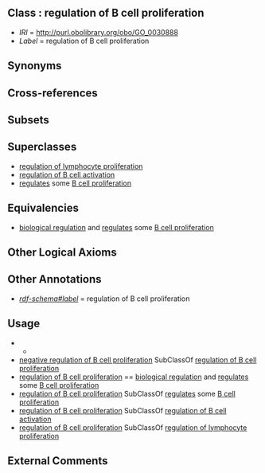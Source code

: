 
## Class : regulation of B cell proliferation

 * *IRI* = http://purl.obolibrary.org/obo/GO_0030888
 * *Label* = regulation of B cell proliferation

## Synonyms


## Cross-references


## Subsets


## Superclasses

 * [regulation of lymphocyte proliferation](../../GO/70/GO_0050670.md)
 * [regulation of B cell activation](../../GO/64/GO_0050864.md)
 * [regulates](../../RO/11/RO_0002211.md) some [B cell proliferation](../../GO/00/GO_0042100.md)

## Equivalencies

 * [biological regulation](../../GO/07/GO_0065007.md) and [regulates](../../RO/11/RO_0002211.md) some [B cell proliferation](../../GO/00/GO_0042100.md)

## Other Logical Axioms


## Other Annotations

 * *[rdf-schema#label](../../el/rdf-schema#label.md)* = regulation of B cell proliferation

## Usage

 * -
 * [negative regulation of B cell proliferation](../../GO/89/GO_0030889.md) SubClassOf [regulation of B cell proliferation](../../GO/88/GO_0030888.md)
 * [regulation of B cell proliferation](../../GO/88/GO_0030888.md) == [biological regulation](../../GO/07/GO_0065007.md) and [regulates](../../RO/11/RO_0002211.md) some [B cell proliferation](../../GO/00/GO_0042100.md)
 * [regulation of B cell proliferation](../../GO/88/GO_0030888.md) SubClassOf [regulates](../../RO/11/RO_0002211.md) some [B cell proliferation](../../GO/00/GO_0042100.md)
 * [regulation of B cell proliferation](../../GO/88/GO_0030888.md) SubClassOf [regulation of B cell activation](../../GO/64/GO_0050864.md)
 * [regulation of B cell proliferation](../../GO/88/GO_0030888.md) SubClassOf [regulation of lymphocyte proliferation](../../GO/70/GO_0050670.md)

## External Comments


